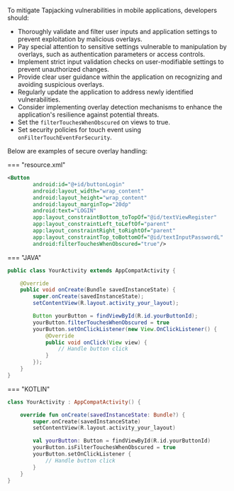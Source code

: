 
To mitigate Tapjacking vulnerabilities in mobile applications, developers should:

 * Thoroughly validate and filter user inputs and application settings to prevent exploitation by malicious overlays.
 * Pay special attention to sensitive settings vulnerable to manipulation by overlays, such as authentication parameters or access controls.
 * Implement strict input validation checks on user-modifiable settings to prevent unauthorized changes.
 * Provide clear user guidance within the application on recognizing and avoiding suspicious overlays.
 * Regularly update the application to address newly identified vulnerabilities.
 * Consider implementing overlay detection mechanisms to enhance the application's resilience against potential threats.
 * Set the `filterTouchesWhenObscured` on views to true.
 * Set security policies for touch event using `onFilterTouchEventForSecurity`.


Below are examples of secure overlay handling:


=== "resource.xml"

```xml
<Button
        android:id="@+id/buttonLogin"
        android:layout_width="wrap_content"
        android:layout_height="wrap_content"
        android:layout_marginTop="20dp"
        android:text="LOGIN"
        app:layout_constraintBottom_toTopOf="@id/textViewRegister"
        app:layout_constraintLeft_toLeftOf="parent"
        app:layout_constraintRight_toRightOf="parent"
        app:layout_constraintTop_toBottomOf="@id/textInputPasswordL"
        android:filterTouchesWhenObscured="true"/>
```

=== "JAVA"

```java
public class YourActivity extends AppCompatActivity {

    @Override
    public void onCreate(Bundle savedInstanceState) {
        super.onCreate(savedInstanceState);
        setContentView(R.layout.activity_your_layout);

        Button yourButton = findViewById(R.id.yourButtonId);
        yourButton.filterTouchesWhenObscured = true
        yourButton.setOnClickListener(new View.OnClickListener() {
            @Override
            public void onClick(View view) {
                // Handle button click
            }
        });
    }
}
```

=== "KOTLIN"

```kotlin
class YourActivity : AppCompatActivity() {

    override fun onCreate(savedInstanceState: Bundle?) {
        super.onCreate(savedInstanceState)
        setContentView(R.layout.activity_your_layout)

        val yourButton: Button = findViewById(R.id.yourButtonId)
        yourButton.isFilterTouchesWhenObscured = true
        yourButton.setOnClickListener {
            // Handle button click
        }
    }
}
```
